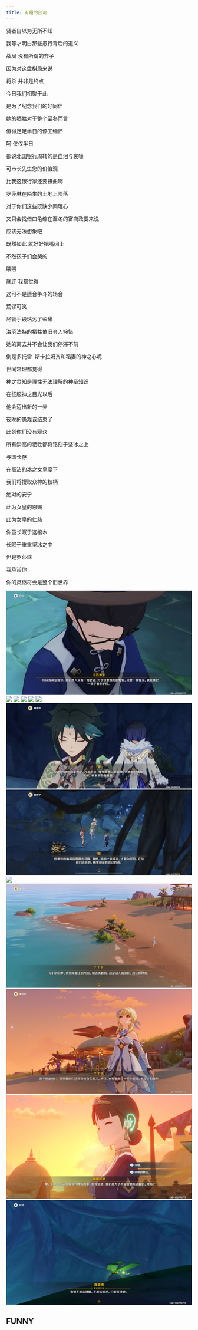 ```yaml
---
title: 有趣的台词
---
```




贤者自以为无所不知

我等才明白那些愚行背后的道义

战局 没有所谓的弃子

因为对这盘棋局来说

将杀 并非是终点

今日我们相聚于此

是为了纪念我们的好同伴

她的牺牲对于整个至冬而言

值得足足半日的停工缅怀

呵 仅仅半日

都说北国银行周转的是血泪与哀嚎

可市长先生您的价值观

比我这银行家还要扭曲啊

罗莎琳在陌生的土地上陨落

对于你们这些既缺少同理心

又只会找借口龟缩在至冬的富商政要来说

应该无法想象吧

既然如此 就好好把嘴闭上

不然孩子们会哭的

喂喂

就连 我都觉得

这可不是适合争斗的场合

荒谬可笑

尽管手段玷污了荣耀

洛厄法特的牺牲依旧令人惋惜

她的离去并不会让我们停滞不前

倒是多托雷  斯卡拉姆齐和稻妻的神之心呢

世间常理都觉得

神之灵知是理性无法理解的神圣知识

在征服神之目光以后

他会迈出新的一步

夜晚的愚戏该结束了

此刻你们没有观众

所有崇高的牺牲都将铭刻于坚冰之上

与国长存

在高洁的冰之女皇麾下

我们将攫取众神的权柄

绝对的安宁

此为女皇的恩赐

此为女皇的仁慈

你虽长眠于这棺木

长眠于重重坚冰之中

但是罗莎琳

我承诺你

你的灵柩将会是整个旧世界

![](https://github.com/DrAugus/data/blob/master/game/genshin/dialog/20220611155502.png?raw=true)
![](https://github.com/DrAugus/data/blob/master/game/genshin/dialog/202206111555021.png?raw=true)
![](https://github.com/DrAugus/data/blob/master/game/genshin/dialog/202206111555022.png?raw=true)
![](https://github.com/DrAugus/data/blob/master/game/genshin/dialog/202206111555023.png?raw=true)
![](https://github.com/DrAugus/data/blob/master/game/genshin/dialog/202206111555024.png?raw=true)
![](https://github.com/DrAugus/data/blob/master/game/genshin/dialog/20220709135902.png?raw=true)
![](https://github.com/DrAugus/data/blob/master/game/genshin/dialog/9CE90EF3-4206-47C1-A777-FB947AE6B5AD.jpeg?raw=true)
![](https://github.com/DrAugus/data/blob/master/game/genshin/dialog/C9A7CC41-3F8C-48D0-800D-DB1B58E0F25F.jpeg?raw=true)
![](https://github.com/DrAugus/data/blob/master/game/genshin/dialog/1.png?raw=true)
![](https://github.com/DrAugus/data/blob/master/game/genshin/dialog/1.jpg?raw=true)
![](https://github.com/DrAugus/data/blob/master/game/genshin/dialog/2.jpg?raw=true)
![](https://github.com/DrAugus/data/blob/master/game/genshin/dialog/3.jpg?raw=true)
![](https://github.com/DrAugus/data/blob/master/game/genshin/dialog/4.jpg?raw=true)

## FUNNY

<span v-for="i in 20">
    <img :src="'https://github.com/DrAugus/data/blob/master/game/genshin/dialog/funny/' + i +'.jpg?raw=true'">
</span>
